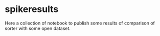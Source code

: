 # spikeresults
Here a collection of notebook to publish some results of comparison of sorter with some open dataset.
